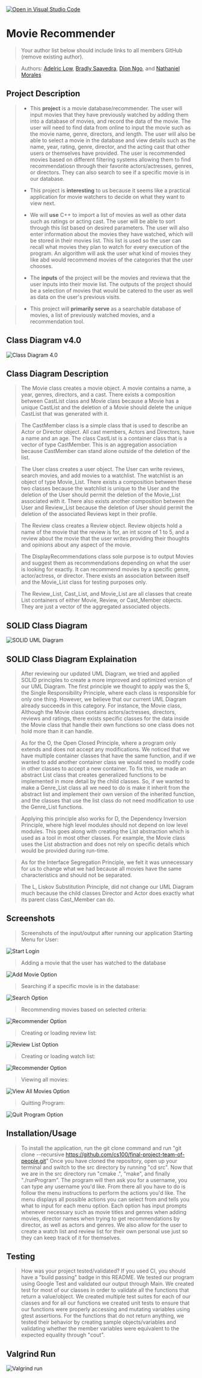 [![Open in Visual Studio Code](https://classroom.github.com/assets/open-in-vscode-c66648af7eb3fe8bc4f294546bfd86ef473780cde1dea487d3c4ff354943c9ae.svg)](https://classroom.github.com/online_ide?assignment_repo_id=9904252&assignment_repo_type=AssignmentRepo)

# Movie Recommender
 > Your author list below should include links to all members GitHub (remove existing author).
 
 > Authors: [Adelric Low](https://github.com/AMinus24), [Bradly Saavedra](https://github.com/bradsaav), [Dion Ngo](https://github.com/dngo2401), and [Nathaniel Morales](https://github.com/nathanielmor)

## Project Description
> * This **project** is a movie database/recommender. The user will input movies that they have previously watched by adding them into a database of movies, and record the data of the movie. The user will need to find data from online to input the movie such as the movie name, genre, directors, and length. The user will also be able to select a movie in the database and view details such as the name, year, rating, genre, director, and the acting cast that other users or themselves have provided. The user is recommended movies based on different filtering systems allowing them to find recommendatiosn through their favorite actors/actresses, genres, or directors. They can also search to see if a specific movie is in our database.
>
> * This project is **interesting** to us because it seems like a practical application for movie watchers to decide on what they want to view next. 
>
> * We will **use** C++ to import a list of movies as well as other data such as ratings or acting cast. The user will be able to sort through this list based on desired parameters. The user will also enter information about the movies they have watched, which will be stored in their movies list. This list is used so the user can recall what movies they plan to watch for every execution of the program. An algorithm will ask the user what kind of movies they like abd would recommend movies of the categories that the user chooses.
>
> * The **inputs** of the project will be the movies and reviewa that the user inputs into their movie list. The outputs of the project should be a selection of movies that would be catered to the user as well as data on the user's previous visits.

> * This project will **primarily serve** as a searchable database of movies, a list of previously watched movies, and a recommendation tool.
 
## Class Diagram v4.0

![Class Diagram 4.0](https://github.com/cs100/final-project-team-of-people/blob/master/screenshots/UML%20Diagram%204.0.png)

## Class Diagram Description
> The Movie class creates a movie object. A movie contains a name, a year, genres, directors, and a cast. There exists a composition between CastList class and Movie class because a Movie has a unique CastList and the deletion of a Movie should delete the unique CastList that was generated with it.

 > The CastMember class is a simple class that is used to describe an Actor or Director object. All cast members, Actors and Directors, have a name and an age. The class CastList is a container class that is a vector of type CastMember. This is an aggregation association because CastMember can stand alone outside of the deletion of the list.

> The User class creates a user object. The User can write reviews, search movies, and add movies to a watchlist. The watchlist is an object of type Movie_List. There exists a composition between these two classes because the watchlist is unique to the User and the deletion of the User should permit the deletion of the Movie_List associated with it. There also exists another composition between the User and Review_List because the deletion of User should permit the deletion of the associated Reviews kept in their profile.

> The Review class creates a Review object. Review objects hold a name of the movie that the review is for, an int score of 1 to 5, and a review about the movie that the user writes providing their thoughts and opinions about any aspect of the movie.

> The DisplayRecommendations class sole purpose is to output Movies and suggest them as recommendations depending on what the user is looking for exactly. It can recommend movies by a specific genre, actor/actress, or director. There exists an association between itself and the Movie_List class for testing purposes only.

> The Review_List, Cast_List, and Movie_List are all classes that create List containers of either Movie, Review, or Cast_Member objects. They are just a vector of the aggregated associated objects.

## SOLID Class Diagram

![SOLID UML Diagram](https://github.com/cs100/final-project-team-of-people/blob/master/screenshots/SOLID%20UML%20Diagram.png)

## SOLID Class Diagram Explaination
> After reviewing our updated UML Diagram, we tried and applied SOLID principles to create a more improved and optimized version of our UML Diagram. The first principle we thought to apply was the S, the Single Responsibility Principle, where each class is responsible for only one thing. However, we believe that our current UML Diagram already succeeds in this category. For instance, the Movie class, Although the Movie class contains actors/actresses, directors, reviews and ratings, there exists specific classes for the data inside the Movie class that handle their own functions so one class does not hold more than it can handle. 

> As for the O, the Open Closed Principle, where a program only extends and does not accept any modifications. We noticed that we have multiple container classes that have the same function, and if we wanted to add another container class we would need to modify code in other classes to accept a new container. To fix this, we made an abstract List class that creates generalized functions to be implemented in more detail by the child classes. So, if we wanted to make a Genre_List class all we need to do is make it inherit from the abstract list and implement their own version of the inherited function, and the classes that use the list class do not need modification to use the Genre_List functions. 

> Applying this principle also works for D, the Dependency Inversion Principle, where high level modules should not depend on low level modules. This goes along with creating the List abstraction which is used as a tool in most other classes. For example, the Movie class uses the List abstraction and does not rely on specific details which would be provided during run-time. 

> As for the Interface Segregation Principle, we felt it was unnecessary for us to change what we had because all movies have the same characteristics and should not be separated. 

> The L, Liskov Substitution Principle, did not change our UML Diagram much because the child classes Director and Actor does exactly what its parent class Cast_Member can do.
 
 ## Screenshots
 > Screenshots of the input/output after running our application
 > Starting Menu for User:
 > 
 ![Start Login](https://github.com/cs100/final-project-team-of-people/blob/master/screenshots/FirstInput.jpg)
 > Adding a movie that the user has watched to the database 
 > 
 ![Add Movie Option](https://github.com/cs100/final-project-team-of-people/blob/master/screenshots/AddMovieToDB.jpg)
 > Searching if a specific movie is in the database:
 > 
 ![Search Option](https://github.com/cs100/final-project-team-of-people/blob/master/screenshots/SearchInput.jpg)
 > Recommending movies based on selected criteria:
 > 
 ![Recommender Option](https://github.com/cs100/final-project-team-of-people/blob/master/screenshots/RecommenderPart.jpg)
 > Creating or loading review list:
 > 
 ![Review List Option](https://github.com/cs100/final-project-team-of-people/blob/master/screenshots/reviewlistmenu.jpg)
 > Creating or loading watch list:
 > 
 ![Recommender Option](https://github.com/cs100/final-project-team-of-people/blob/master/screenshots/watchlistmenu.jpg)
 > Viewing all movies:
 > 
 ![View All Movies Option](https://github.com/cs100/final-project-team-of-people/blob/master/screenshots/viewAllMovies.jpg)
 > Quitting Program:
 > 
 ![Quit Program Option](https://github.com/cs100/final-project-team-of-people/blob/master/screenshots/qExitsProgram.jpg)
 ## Installation/Usage
 
 > To install the application, run the git clone command and run "git clone --recursive https://github.com/cs100/final-project-team-of-people.git"
 > Once you have cloned the repository, open up your terminal and switch to the src directory by running "cd src". Now that we are in the src directory run    "cmake .", "make", and finally "./runProgram". The program will then ask you for a username, you can type any username you'd like. From there all you       have to do is follow the menu instructions to perform the actions you'd like. The menu displays all possible actions you can select from and tells you what to input for each menu option. Each option has input prompts whenever necessary such as movie titles and genres when adding movies, director names when trying to get recommendations by director, as well as actors and genres. We also allow for the user to create a watch list and review list for their own personal use just so they can keep track of it for themselves.
 ## Testing
 > How was your project tested/validated? If you used CI, you should have a "build passing" badge in this README.
 > We tested our program using Google Test and validated our output through Main. We created test for most of our classes in order to validate all the        functions that return a value/object. We created multiple test suites for each of our classes and for all our functions we created unit tests to ensure that our functions were properly accessing and mutating variables using gtest assertions. For the functions that do not return anything, we tested their behavior by creating sample objects/variables and     validating whether the member variables were equivalent to the expected equality through "cout".
 
 ## Valgrind Run
 ![Valgrind run](https://github.com/cs100/final-project-team-of-people/blob/master/screenshots/ValgrindRun.jpg)
 
